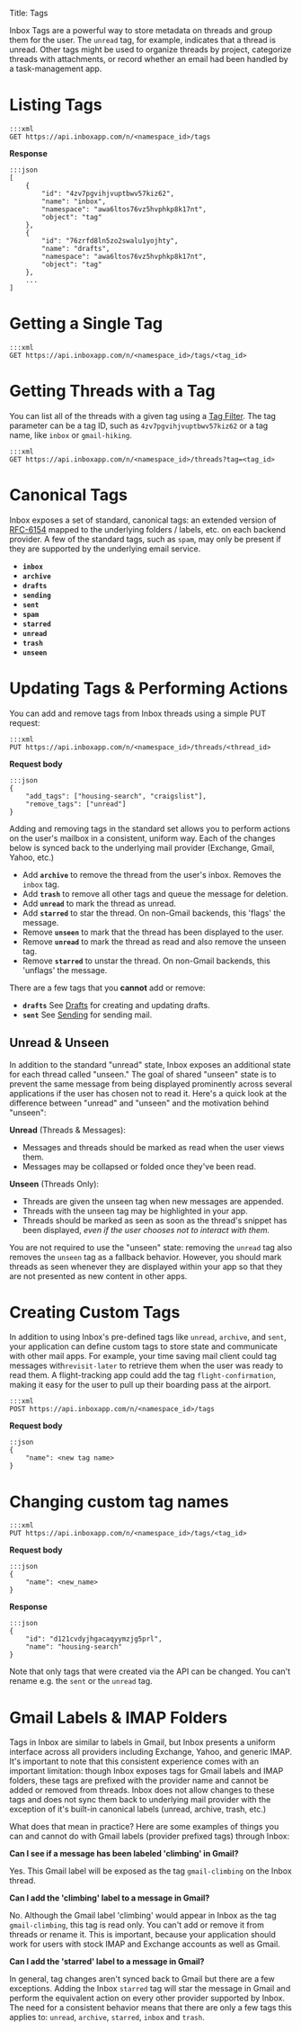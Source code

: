 Title: Tags

Inbox Tags are a powerful way to store metadata on threads and group them for the user. The `unread` tag, for example, indicates that a thread is unread. Other tags might be used to organize threads by project, categorize threads with attachments, or record whether an email had been handled by a task-management app.

# Listing Tags

```
:::xml
GET https://api.inboxapp.com/n/<namespace_id>/tags
```

**Response**

```
:::json
[
    {
        "id": "4zv7pgvihjvuptbwv57kiz62",
        "name": "inbox",
        "namespace": "awa6ltos76vz5hvphkp8k17nt",
        "object": "tag"
    },
    {
        "id": "76zrfd8ln5zo2swalu1yojhty",
        "name": "drafts",
        "namespace": "awa6ltos76vz5hvphkp8k17nt",
        "object": "tag"
    },
    ...
]
```

# Getting a Single Tag
```
:::xml
GET https://api.inboxapp.com/n/<namespace_id>/tags/<tag_id>
```

# Getting Threads with a Tag

You can list all of the threads with a given tag using a [Tag Filter](#filters). The tag parameter can be a tag ID, such as `4zv7pgvihjvuptbwv57kiz62` or a tag name, like `inbox` or `gmail-hiking`.

```
:::xml
GET https://api.inboxapp.com/n/<namespace_id>/threads?tag=<tag_id>
```


# Canonical Tags

Inbox exposes a set of standard, canonical tags: an extended version of [RFC-6154](http://tools.ietf.org/html/rfc6154) mapped to the underlying folders / labels, etc. on each backend provider. A few of the standard tags, such as `spam`, may only be present if they are supported by the underlying email service.

* **`inbox`**
* **`archive`**
* **`drafts`**
* **`sending`**
* **`sent`**
* **`spam`**
* **`starred`**
* **`unread`**
* **`trash`**
* **`unseen`**


# Updating Tags & Performing Actions

You can add and remove tags from Inbox threads using a simple PUT request:

```
:::xml
PUT https://api.inboxapp.com/n/<namespace_id>/threads/<thread_id>
```

**Request body**

```
:::json
{
    "add_tags": ["housing-search", "craigslist"],
    "remove_tags": ["unread"]
}
```

Adding and removing tags in the standard set allows you to perform actions on the user's mailbox in a consistent, uniform way. Each of the changes below is synced back to the underlying mail provider (Exchange, Gmail, Yahoo, etc.)

* Add **`archive`** to remove the thread from the user's inbox. Removes the `inbox` tag.
* Add **`trash`**  to remove all other tags and queue the message for deletion.
* Add **`unread`** to mark the thread as unread.
* Add **`starred`** to star the thread. On non-Gmail backends, this 'flags' the message.
* Remove **`unseen`** to mark that the thread has been displayed to the user.
* Remove **`unread`** to mark the thread as read and also remove the unseen tag.
* Remove **`starred`** to unstar the thread. On non-Gmail backends, this 'unflags' the message.

There are a few tags that you **cannot** add or remove:

* **`drafts`** See [Drafts](#drafts) for creating and updating drafts.
* **`sent`** See [Sending](#sending) for sending mail.


## Unread & Unseen

In addition to the standard "unread" state, Inbox exposes an additional state for each thread called "unseen." The goal of shared "unseen" state is to prevent the same message from being displayed prominently across several applications if the user has chosen not to read it. Here's a quick look at the difference between "unread" and "unseen" and the motivation behind "unseen":

**Unread** (Threads & Messages):

 - Messages and threads should be marked as read when the user views them.
 - Messages may be collapsed or folded once they've been read.

**Unseen** (Threads Only):

- Threads are given the unseen tag when new messages are appended.
- Threads with the unseen tag may be highlighted in your app.
- Threads should be marked as seen as soon as the thread's snippet has been displayed, *even if the user chooses not to interact with them.*

You are not required to use the "unseen" state: removing the `unread` tag also removes the `unseen` tag as a fallback behavior. However, you should mark threads as seen whenever they are displayed within your app so that they are not presented as new content in other apps.


# Creating Custom Tags

In addition to using Inbox's pre-defined tags like `unread`, `archive`, and `sent`, your application can define custom tags to store state and communicate with other mail apps. For example, your time saving mail client could tag messages with`revisit-later` to retrieve them when the user was ready to read them. A flight-tracking app could add the tag `flight-confirmation`, making it easy for the user to pull up their boarding pass at the airport.


```
:::xml
POST https://api.inboxapp.com/n/<namespace_id>/tags
```

**Request body**

```
::json
{
    "name": <new tag name>
}
```



# Changing custom tag names
```
:::xml
PUT https://api.inboxapp.com/n/<namespace_id>/tags/<tag_id>
```

**Request body**

```
:::json
{
    "name": <new_name>
}
```

**Response**

```
:::json
{
    "id": "d121cvdyjhgacaqyymzjg5prl",
    "name": "housing-search"
}
```


Note that only tags that were created via the API can be changed. You can't
rename e.g. the `sent` or the `unread` tag.


# Gmail Labels & IMAP Folders

Tags in Inbox are similar to labels in Gmail, but Inbox presents a uniform interface across all providers including Exchange, Yahoo, and generic IMAP. It's important to note that this consistent experience comes with an important limitation: though Inbox exposes tags for Gmail labels and IMAP folders, these tags are prefixed with the provider name and cannot be added or removed from threads. Inbox does not allow changes to these tags and does not sync them back to underlying mail provider with the exception of it's built-in canonical labels (unread, archive, trash, etc.)

What does that mean in practice? Here are some examples of things you can and cannot do with Gmail labels (provider prefixed tags) through Inbox:

**Can I see if a message has been labeled 'climbing' in Gmail?**

Yes. This Gmail label will be exposed as the tag `gmail-climbing` on the Inbox thread.

**Can I add the 'climbing' label to a message in Gmail?**

No. Although the Gmail label 'climbing' would appear in Inbox as the tag `gmail-climbing`, this tag is read only. You can't add or remove it from threads or rename it. This is important, because your application should work for users with stock IMAP and Exchange accounts as well as Gmail.

**Can I add the 'starred' label to a message in Gmail?**

In general, tag changes aren't synced back to Gmail but there are a few exceptions. Adding the Inbox `starred` tag will star the message in Gmail and perform the equivalent action on every other provider supported by Inbox. The need for a consistent behavior means that there are only a few tags this applies to: `unread`, `archive`, `starred`, `inbox` and `trash`.


